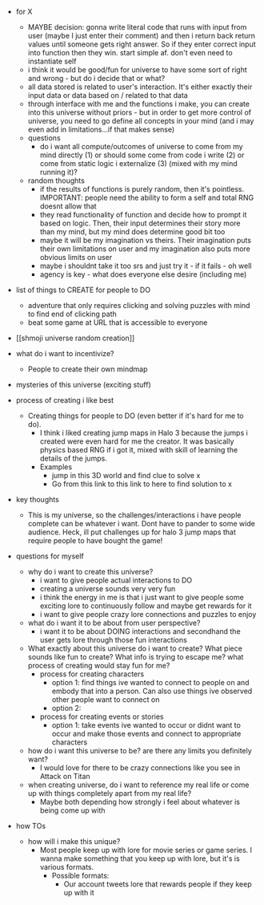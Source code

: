   * for X
    * MAYBE decision: gonna write literal code that runs with input from user (maybe I just enter their comment) and then i return back return values until someone gets right answer. So if they enter correct input into function then they win. start simple af. don't even need to instantiate self
    * i think it would be good/fun for universe to have some sort of right and wrong - but do i decide that or what?
    * all data stored is related to user's interaction. It's either exactly their input data or data based on / related to that data
    * through interface with me and the functions i make, you can create into this universe without priors - but in order to get more control of universe, you need to go define all concepts in your mind (and i may even add in limitations...if that makes sense)
    * questions
      * do i want all compute/outcomes of universe to come from my mind directly (1) or should some come from code i write (2) or come from static logic i externalize (3) (mixed with my mind running it)?
    * random thoughts
      * if the results of functions is purely random, then it's pointless. IMPORTANT: people need the ability to form a self and total RNG doesnt allow that
      * they read functionality of function and decide how to prompt it based on logic. Then, their input determines their story more than my mind, but my mind does determine good bit too
      * maybe it will be my imagination vs theirs. Their imagination puts their own limitations on user and my imagination also puts more obvious limits on user
      * maybe i shouldnt take it too srs and just try it - if it fails - oh well
      * agency is key - what does everyone else desire (including me)
  * list of things to CREATE for people to DO
    * adventure that only requires clicking and solving puzzles with mind to find end of clicking path
    * beat some game at URL that is accessible to everyone
  * [[shmoji universe random creation]]
  * what do i want to incentivize?
    * People to create their own mindmap
  * mysteries of this universe (exciting stuff)

  * process of creating i like best
    * Creating things for people to DO (even better if it's hard for me to do). 
      * I think i liked creating jump maps in Halo 3 because the jumps i created were even hard for me the creator. It was basically physics based RNG if i got it, mixed with skill of learning the details of the jumps.
      * Examples
        * jump in this 3D world and find clue to solve x
        * Go from this link to this link to here to find solution to x
  * key thoughts
    * This is my universe, so the challenges/interactions i have people complete can be whatever i want. Dont have to pander to some wide audience. Heck, ill put challenges up for halo 3 jump maps that require people to have bought the game!
  * questions for myself
    * why do i want to create this universe?
      * i want to give people actual interactions to DO
      * creating a universe sounds very very fun
      * i think the energy in me is that i just want to give people some exciting lore to continuously follow and maybe get rewards for it 
      * i want to give people crazy lore connections and puzzles to enjoy
    * what do i want it to be about from user perspective?
      * i want it to be about DOING interactions and secondhand the user gets lore through those fun interactions
    * What exactly about this universe do i want to create? What piece sounds like fun to create? What info is trying to escape me? what process of creating would stay fun for me?
      * process for creating characters
        * option 1: find things ive wanted to connect to people on and embody that into a person. Can also use things ive observed other people want to connect on
        * option 2:
      * process for creating events or stories
        * option 1: take events ive wanted to occur or didnt want to occur and make those events and connect to appropriate characters
    * how do i want this universe to be? are there any limits you definitely want?
      * I would love for there to be crazy connections like you see in Attack on Titan
    * when creating universe, do i want to reference my real life or come up with things completely apart from my real life? 
      * Maybe both depending how strongly i feel about whatever is being come up with
  * how TOs
    * how will i make this unique?
      * Most people keep up with lore for movie series or game series. I wanna make something that you keep up with lore, but it's is various formats.
        * Possible formats:
          * Our account tweets lore that rewards people if they keep up with it